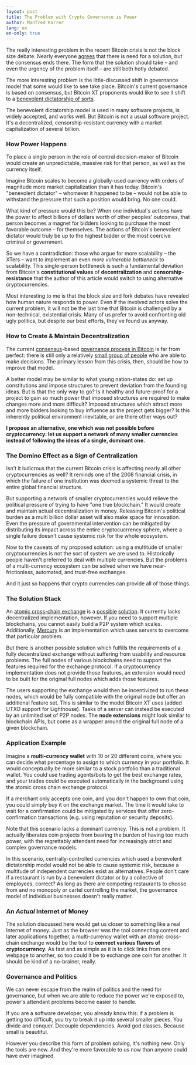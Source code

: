 ```yaml
---
layout: post
title: The Problem with Crypto Governance is Power
author: Manfred Karrer
lang: en
en-only: true
---
```

The really interesting problem in the recent Bitcoin crisis is not the block size debate. Nearly everyone [agrees][1] that there is need for a solution, but the consensus ends there. The form that the solution should take – and even the urgency of the problem itself – are still both hotly debated.

The more interesting problem is the little-discussed shift in governance model that some would like to see take place. Bitcoin's current governance is based on consensus, but Bitcoin XT proponents would like to see it shift to a [benevolent dictatorship of sorts][2].

The benevolent dictatorship model is used in many software projects, is widely accepted, and works well. But Bitcoin is not a usual software project. It's a decentralized, censorship-resistant currency with a market capitalization of several billion.

### How Power Happens

To place a single person in the role of central decision-maker of Bitcoin would create an unpredictable, massive risk for that person, as well as the currency itself.

Imagine Bitcoin scales to become a globally-used currency with orders of magnitude more market capitalization than it has today. Bitcoin's "benevolent dictator" – whomever it happened to be – would not be able to withstand the pressure that such a position would bring. No one could.

What kind of pressure would this be? When one individual's actions have the power to affect billions of dollars worth of other peoples' outcomes, that person becomes a magnet for bidders looking to purchase the most favorable outcome – for themselves. The actions of Bitcoin's benevolent dictator would truly be up to the highest bidder or the most coercive criminal or government.

So we have a contradiction: those who argue for more scalability – the XTers – want to implement an even _more vulnerable bottleneck_ to scalability. This single-person bottleneck is such a fundamental deviation from Bitcoin's **constitutional values** of **decentralization** and **censorship-resistance** that the author of this article would switch to using alternative cryptocurrencies.

Most interesting to me is that the block size and fork debates have revealed how human nature responds to power. Even if the involved actors solve the current problem, it will not be the last time that Bitcoin is challenged by a non-technical, existential crisis. Many of us prefer to avoid confronting old ugly politics, but despite our best efforts, they've found us anyway.

### How to Create & Maintain Decentralization

The current [consensus][3]-based [governance process in Bitcoin][4] is far from perfect: there is still only a relatively [small group of people][5] who are able to make decisions. The primary lesson from this crisis, then, should be how to improve that model.

A better model may be similar to what young nation-states do: set up constitutions and impose structures to prevent deviation from the founding ideas. But is that the only way to go? Is it healthy and future-proof for a project to gain so much power that imposed structures are required to make changes more and more difficult? Imposed structures which attract more and more bidders looking to buy influence as the project gets bigger? Is this inherently political environment inevitable, or are there other ways out?

**I propose an alternative, one which was not possible before cryptocurrency: let us support a network of many smaller currencies instead of following the ideas of a single, dominant one.**

### The Domino Effect as a Sign of Centralization

Isn't it ludicrous that the current Bitcoin crisis is affecting nearly all other cryptocurrencies as well? It reminds one of the 2008 financial crisis, in which the failure of one institution was deemed a systemic threat to the entire global financial structure.

But supporting a network of smaller cryptocurrencies would relieve the political pressure of trying to have "one true blockchain." It would create and maintain actual decentralization in money. Releasing Bitcoin's political burden as a multi billion dollar asset will also make space for innovation. Even the pressure of governmental intervention can be mitigated by distributing its impact across the entire cryptocucrrency sphere, where a single failure doesn't cause systemic risk for the whole ecosystem.

Now to the caveats of my proposed solution: using a multitude of smaller cryptocurrencies is not the sort of system we are used to. Historically people haven't preferred to deal with multiple currencies. But the problems of a multi-currency ecosystem can be solved when we have near-frictionless, automated, and trust-free exchanges.

And it just so happens that crypto currencies can provide all of those things.

### The Solution Stack

An [atomic cross-chain exchange][6] is a [possible][7] [solution][8]. It currently lacks decentralized implementation, however. If you need to support multiple blockchains, you cannot easily build a P2P system which scales. Additionally, [Mercury][9] is an implementation which uses servers to overcome that particular problem.

But there is another possible solution which fulfills the requirements of a fully decentralized exchange without suffering from usability and resource problems. The full nodes of various blockchains need to support the features required for the exchange protocol. If a cryptocurrency implementation does not provide those features, an extension would need to be built for the original full nodes which adds those features.

The users supporting the exchange would then be incentivized to run these nodes, which would be fully compatible with the original node but offer an additional feature set. This is similar to the model Bitcoin XT uses (added UTXO support for Lighthouse). Tasks of a server can instead be executed by an unlimited set of P2P nodes. The **node extensions** might look similar to blockchain APIs, but come as a wrapper around the original full node of a given blockchain.

### Application Example

Imagine a **multi-currency wallet** with 10 or 20 different coins, where you can decide what percentage to assign to which currency in your portfolio. It would conceptually be more similar to a stock portfolio than a traditional wallet. You could use trading agents/bots to get the best exchange rates, and your trades could be executed automatically in the background using the atomic cross chain exchange protocol.

If a merchant only accepts one coin, and you don't happen to own that coin, you could simply buy it on the exchange market. The time it would take to wait for a confirmation could be mitigated by services that offer zero-confirmation transactions (e.g. using reputation or security deposits).

Note that this scenario lacks a dominant currency. This is not a problem. It actually liberates coin projects from bearing the burden of having too much power, with the regrettably attendant need for increasingly strict and complex governance models.

In this scenario, centrally-controlled currencies which used a benevolent dictatorship model would not be able to cause systemic risk, because a multitude of independent currencies exist as alternatives. People don't care if a restaurant is run by a benevolent dictator or by a collective of employees, correct? As long as there are competing restaurants to choose from and no monopoly or cartel controlling the market, the governance model of individual businesses doesn't really matter.

### An _Actual_ Internet of Money

The solution discussed here would get us closer to something like a real Internet of money. Just as the browser was the tool connecting content and later applications together, a multi-currency wallet with an atomic cross-chain exchange would be the tool to **connect various flavors of cryptocurrency**. As fast and as simple as it is to click links from one webpage to another, so too could it be to exchange one coin for another. It should be kind of a no-brainer, really.

### Governance and Politics

We can never escape from the realm of politics and the need for governance, but when we are able to reduce the power we're exposed to, power's attendant problems become easier to handle.

If you are a software developer, you already know this: if a problem is getting too difficult, you try to break it up into several smaller pieces. You divide and conquer. Decouple dependencies. Avoid god classes. Because small is beautiful.

However you describe this form of problem solving, it's nothing new. Only the tools are new. And they're more favorable to us now than anyone could have ever imagined.

[1]: https://scalingbitcoin.org/
[2]: https://bitcoinxt.software/faq.html#who-is-involved
[3]: https://lists.linuxfoundation.org/pipermail/bitcoin-dev/
[4]: https://github.com/bitcoin/bips/blob/master/bip-0001.mediawiki
[5]: https://bitcoin.org/en/development#coredev
[6]: https://bitcointalk.org/index.php?topic=193281.0
[7]: https://github.com/TierNolan/bips/blob/bip4x/bip-atom.mediawiki
[8]: http://www.coincer.org/2015/01/27/atomic-protocol-1/
[9]: http://mercuryex.com/

